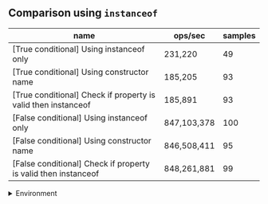 ## Comparison using `instanceof`

|name|ops/sec|samples|
|-|-|-|
|[True conditional] Using instanceof only|231,220|49|
|[True conditional] Using constructor name|185,205|93|
|[True conditional] Check if property is valid then instanceof |185,891|93|
|[False conditional] Using instanceof only|847,103,378|100|
|[False conditional] Using constructor name|846,508,411|95|
|[False conditional] Check if property is valid then instanceof |848,261,881|99|


<details>
<summary>Environment</summary>

* __Machine:__ linux x64 | 4 vCPUs | 7.6GB Mem
* __Run:__ Mon Nov 06 2023 15:44:56 GMT+0000 (Coordinated Universal Time)
</details>

<!--
{"environment":{"platform":"linux","arch":"x64","cpus":4,"totalMemory":7.6085662841796875},"benchmarks":[{"name":"[True conditional] Using instanceof only","opsSec":231219.53187162467,"samples":3},{"name":"[True conditional] Using constructor name","opsSec":185205.1936055138,"samples":3},{"name":"[True conditional] Check if property is valid then instanceof ","opsSec":185891.28061579863,"samples":3},{"name":"[False conditional] Using instanceof only","opsSec":847103377.5816537,"samples":6},{"name":"[False conditional] Using constructor name","opsSec":846508411.4443091,"samples":6},{"name":"[False conditional] Check if property is valid then instanceof ","opsSec":848261880.5215658,"samples":7}]}-->
